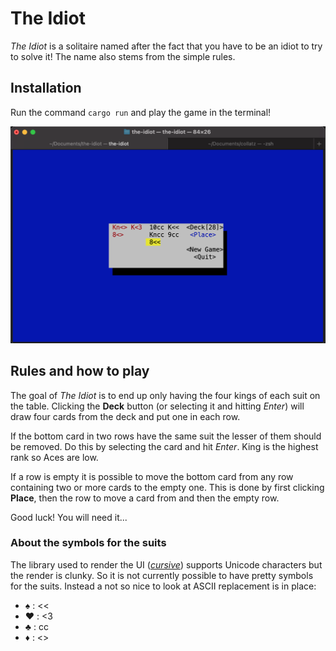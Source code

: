 # The Idiot

*The Idiot* is a solitaire named after the fact that you have to be an idiot to try to solve it! The
name also stems from the simple rules.

## Installation

Run the command `cargo run` and play the game in the terminal!

![Some gameplay in action](./images/gameplay.png)

## Rules and how to play

The goal of *The Idiot* is to end up only having the four kings of each suit on the table. Clicking
the **Deck** button (or selecting it and hitting *Enter*)  will draw four cards from the deck and
put one in each row.

If the bottom card in two rows have the same suit the lesser of them should be removed. Do this by
selecting the card and hit *Enter*. King is the highest rank so Aces are low.

If a row is empty it is possible to move the bottom card from any row containing two or more cards 
to the empty one. This is done by first clicking **Place**, then the row to move a card from and 
then the empty row.

Good luck! You will need it...

### About the symbols for the suits

The library used to render the UI ([*cursive*](https://github.com/gyscos/cursive)) supports Unicode 
characters but the render is clunky. So it is not currently possible to have pretty symbols for the
suits. Instead a not so nice to look at ASCII replacement is in place: 
* ♠️ : <<
* ♥️ : <3
* ♣️ : cc
* ♦️ : <>
